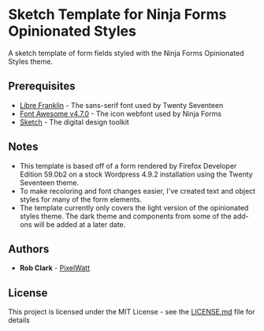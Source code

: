 # Sketch Template for Ninja Forms Opinionated Styles
A sketch template of form fields styled with the Ninja Forms Opinionated Styles theme.

## Prerequisites

* [Libre Franklin](https://github.com/impallari/Libre-Franklin) - The sans-serif font used by Twenty Seventeen
* [Font Awesome v4.7.0](http://fontawesome.io/) - The icon webfont used by Ninja Forms
* [Sketch](https://www.sketchapp.com/) - The digital design toolkit

## Notes

* This template is based off of a form rendered by Firefox Developer Edition 59.0b2 on a stock Wordpress 4.9.2 installation using the Twenty Seventeen theme.
* To make recoloring and font changes easier, I've created text and object styles for many of the form elements.
* The template currently only covers the light version of the opinionated styles theme. The dark theme and components from some of the add-ons will be added at a later date.

## Authors

* **Rob Clark** - [PixelWatt](https://pixelwatt.com)

## License

This project is licensed under the MIT License - see the [LICENSE.md](LICENSE.md) file for details